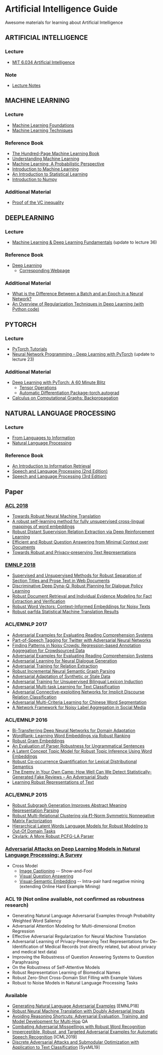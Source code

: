 # Artificial Intelligence Guide
Awesome materials for learning about Artificial Intelligence

## ARTIFICIAL INTELLIGENCE
### Lecture
* [MIT 6.034 Artificial Intelligence](https://ocw.mit.edu/courses/electrical-engineering-and-computer-science/6-034-artificial-intelligence-fall-2010/)
### Note
* [Lecture Notes](Notes/Artificial_Intelligence_Lecture_Notes.pdf)

## MACHINE LEARNING
### Lecture
* [Machine Learning Foundations](https://www.youtube.com/watch?v=nQvpFSMPhr0&list=PLXVfgk9fNX2I7tB6oIINGBmW50rrmFTqf)
* [Machine Learning Techniques](https://www.youtube.com/watch?v=A-GxGCCAIrg&list=PLXVfgk9fNX2IQOYPmqjqWsNUFl2kpk1U2)
### Reference Book
* [The Hundred-Page Machine Learning Book](Material/ML/The_Hundred_Page_Machine_Learning_Book.pdf)
* [Understanding Machine Learning](Material/ML/Understanding_Machine_Learning.pdf)
* [Machine Learning: A Probabilistic Perspective](Material/ML/Machine_Learning_A_Probabilistic_Perspective.pdf)
* [Introduction to Machine Learning](Material/ML/Introduction_to_Machine_Learning.pdf)
* [An Introduction to Statistical Learning](Material/ML/An_Introduction_to_Statistical_Learning.pdf)
* [Introduction to Numpy](Material/ML/Introduction_to_Numpy.pdf)
### Additional Material 
* [Proof of the VC inequality](https://www.csie.ntu.edu.tw/~htlin/course/ml08fall/doc/vc_proof.pdf)

## DEEPLEARNING
### Lecture
* [Machine Learning & Deep Learning Fundamentals](http://deeplizard.com/learn/playlist/PLZbbT5o_s2xq7LwI2y8_QtvuXZedL6tQU) (update to lecture 36)
### Reference Book
* [Deep Learning](Material/DL/Deep_Learning.pdf)
  * [Corresponding Webpage](http://www.deeplearningbook.org/)
### Additional Material 
* [What is the Difference Between a Batch and an Epoch in a Neural Network?](https://machinelearningmastery.com/difference-between-a-batch-and-an-epoch/)
* [An Overview of Regularization Techniques in Deep Learning (with Python code)](https://www.analyticsvidhya.com/blog/2018/04/fundamentals-deep-learning-regularization-techniques/)

## PYTORCH
### Lecture
* [PyTorch Tutorials](https://pytorch.org/tutorials/)
* [Neural Network Programming - Deep Learning with PyTorch](http://deeplizard.com/learn/playlist/PLZbbT5o_s2xrfNyHZsM6ufI0iZENK9xgG) (update to lecture 23)
### Additional Material 
* [Deep Learning with PyTorch: A 60 Minute Blitz](https://pytorch.org/tutorials/beginner/deep_learning_60min_blitz.html)
  * [Tensor Operations](https://pytorch.org/docs/stable/torch.html)
  * [Automatic Differentiation Package-torch.autograd](https://pytorch.org/docs/stable/autograd.html#module-torch.autograd)
* [Calculus on Computational Graphs: Backpropagation](http://colah.github.io/posts/2015-08-Backprop/)

## NATURAL LANGUAGE PROCESSING
### Lecture
* [From Languages to Information](https://www.youtube.com/channel/UC_48v322owNVtORXuMeRmpA)
* [Natural Language Processing](https://www.youtube.com/watch?v=3Dt_yh1mf_U&list=PLQiyVNMpDLKnZYBTUOlSI9mi9wAErFtFm)
### Reference Book
* [An Introduction to Information Retrieval](Material/NLP/An_Introduction_to_Information_Retrieval.pdf)
* [Speech and Language Processing (2nd Edition)](Material/NLP/Speech_and_Language_Processing_2nd_Edition.pdf)
* [Speech and Language Processing (3rd Edition)](Material/NLP/Speech_and_Language_Processing_3rd_Edition.pdf)

## Paper
### [ACL 2018](https://acl2018.org/programme/papers/)
 * [Towards Robust Neural Machine Translation](https://www.aclweb.org/anthology/P18-1163)
 * [A robust self-learning method for fully unsupervised cross-lingual mappings of word embeddings](https://aclweb.org/anthology/P18-1073)
 * [Robust Distant Supervision Relation Extraction via Deep Reinforcement Learning](https://www.aclweb.org/anthology/P18-1199)
 * [Efficient and Robust Question Answering from Minimal Context over Documents](https://aclweb.org/anthology/P18-1160)
 * [Towards Robust and Privacy-preserving Text Representations](https://aclweb.org/anthology/P18-2005)
 ### [EMNLP 2018](https://aclweb.org/anthology/events/emnlp-2018/#d18-2)
 * [Supervised and Unsupervised Methods for Robust Separation of Section Titles and Prose Text in Web Documents](https://www.aclweb.org/anthology/D18-1099)
 * [Discriminative Deep Dyna-Q: Robust Planning for Dialogue Policy Learning](https://www.aclweb.org/anthology/D18-1416)
 * [Robust Document Retrieval and Individual Evidence Modeling for Fact Extraction and Verification](https://www.aclweb.org/anthology/W18-5521)
 * [Robust Word Vectors: Context-Informed Embeddings for Noisy Texts](https://www.aclweb.org/anthology/W18-6108)
 * [Robust parfda Statistical Machine Translation Results](https://www.aclweb.org/anthology/W18-6405) 
 ### ACL/EMNLP 2017
 * [Adversarial Examples for Evaluating Reading Comprehension Systems](https://www.aclweb.org/anthology/D17-1215)
 * [Part-of-Speech Tagging for Twitter with Adversarial Neural Networks](https://www.aclweb.org/anthology/D17-1256)
 * [Finding Patterns in Noisy Crowds: Regression-based Annotation Aggregation for Crowdsourced Data](https://www.aclweb.org/anthology/D17-1204)
 * [Adversarial Examples for Evaluating Reading Comprehension Systems](https://www.aclweb.org/anthology/D17-1230)
 * [Adversarial Learning for Neural Dialogue Generation](https://www.aclweb.org/anthology/D17-1215)
 * [Adversarial Training for Relation Extraction](https://www.aclweb.org/anthology/D17-1187)
 * [Robust Incremental Neural Semantic Graph Parsing](https://www.aclweb.org/anthology/P17-1112)
 * [Adversarial Adaptation of Synthetic or Stale Data](https://www.aclweb.org/anthology/P17-1119)
 * [Adversarial Training for Unsupervised Bilingual Lexicon Induction](https://www.aclweb.org/anthology/P17-1179)
 * [Adversarial Multi-task Learning for Text Classification](https://www.aclweb.org/anthology/P17-1001)
 * [Adversarial Connective-exploiting Networks for Implicit Discourse Relation Classification](https://www.aclweb.org/anthology/P17-1093)
 * [Adversarial Multi-Criteria Learning for Chinese Word Segmentation](https://www.aclweb.org/anthology/P17-1110)
 * [A Network Framework for Noisy Label Aggregation in Social Media](https://www.aclweb.org/anthology/P17-2077)
 ### ACL/EMNLP 2016
 * [Bi-Transferring Deep Neural Networks for Domain Adaptation](https://www.aclweb.org/anthology/P16-1031)
 * [WordRank: Learning Word Embeddings via Robust Ranking](https://www.aclweb.org/anthology/D16-1063)
 * [Robust Gram Embeddings](https://www.aclweb.org/anthology/D16-1113) 
 * [An Evaluation of Parser Robustness for Ungrammatical Sentences](https://www.aclweb.org/anthology/D16-1207) 
 * [A Latent Concept Topic Model for Robust Topic Inference Using Word Embeddings](https://www.aclweb.org/anthology/P16-2062) 
 * [Robust Co-occurrence Quantification for Lexical Distributional Semantics](https://www.aclweb.org/anthology/P16-3009) 
 * [The Enemy in Your Own Camp: How Well Can We Detect Statistically-Generated Fake Reviews – An Adversarial Study](https://www.aclweb.org/anthology/P16-2057)
 * [Learning Robust Representations of Text](https://www.aclweb.org/anthology/D16-1182)
 ### ACL/EMNLP 2015
 * [Robust Subgraph Generation Improves Abstract Meaning Representation Parsing](https://www.aclweb.org/anthology/P15-1095)
 * [Robust Multi-Relational Clustering via ℓ1-Norm Symmetric Nonnegative Matrix Factorization](https://www.aclweb.org/anthology/P15-2065)
 * [Hierarchical Latent Words Language Models for Robust Modeling to Out-Of Domain Tasks](https://www.aclweb.org/anthology/D15-1217)
 * [Ckylark: A More Robust PCFG-LA Parser](https://www.aclweb.org/anthology/N15-3009)
 ### [Adversarial Attacks on Deep Learning Models in Natural Language Processing: A Survey](https://arxiv.org/pdf/1901.06796.pdf)
 * Cross Model
   * [Image Captioning](https://arxiv.org/pdf/1712.02051.pdf) -- Show-and-Fool
   * [Visual Question Answering](https://arxiv.org/pdf/1709.08693.pdf)
   * [Visual-Semantic Embedding](https://arxiv.org/pdf/1806.10348.pdf) -- Intra-pair hard negative mining (extending Online Hard Example Mining)
 
 ### ACL 19 (Not online available, not confirmed as robustness research)
 * Generating Natural Language Adversarial Examples through Probability Weighted Word Saliency
 * Adversarial Attention Modeling for Multi-dimensional Emotion Regression
 * Effective Adversarial Regularization for Neural Machine Translation
 * Adversarial Learning of Privacy-Preserving Text Representations for De-Identification of Medical Records (not directly related, but about privacy and medical text data)
 * Improving the Robustness of Question Answering Systems to Question Paraphrasing
 * On the Robustness of Self-Attentive Models
 * Robust Representation Learning of Biomedical Names
 * Robust Zero-Shot Cross-Domain Slot Filling with Example Values
 * Robust to Noise Models in Natural Language Processing Tasks
 ### Available
 * [Generating Natural Language Adversarial Examples](https://github.com/CohenQU/Artificial-Intelligence-Guide) [EMNLP18]
 * [Robust Neural Machine Translation with Doubly Adversarial Inputs](https://arxiv.org/abs/1906.02443)
 * [Avoiding Reasoning Shortcuts: Adversarial Evaluation, Training, and Model Development for Multi-Hop](https://arxiv.org/abs/1906.07132) QA
 * [Combating Adversarial Misspellings with Robust Word Recognition](https://arxiv.org/abs/1905.11268)
 * [Imperceptible, Robust, and Targeted Adversarial Examples for Automatic Speech Recognition](https://arxiv.org/abs/1903.10346) [ICML2019]
 * [Discrete Adversarial Attacks and Submodular Optimization with Application to Text Classification](https://arxiv.org/abs/1812.00151) [SysML19]
